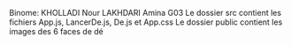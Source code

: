 Binome: 
KHOLLADI Nour
LAKHDARI Amina
G03
Le dossier src contient les fichiers App.js, LancerDe.js, De.js et App.css
Le dossier public contient les images des 6 faces de dé

